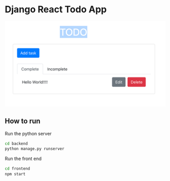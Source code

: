 # Django React Todo App

![todo](images/todo.png)

## How to run

Run the python server

```bash
cd backend
python manage.py runserver
```

Run the front end

```bash
cd frontend
npm start
```
